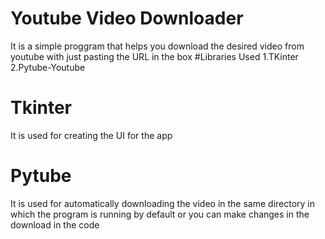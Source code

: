 # Youtube Video Downloader
It is a simple proggram that helps you download the desired video from youtube with just pasting the URL in the box
#Libraries Used
1.TKinter
2.Pytube-Youtube
# Tkinter 
It is used for creating the UI for the app
# Pytube
It is used for automatically downloading the video in the same directory in which the program is running by default or you can make changes in the download in the code
